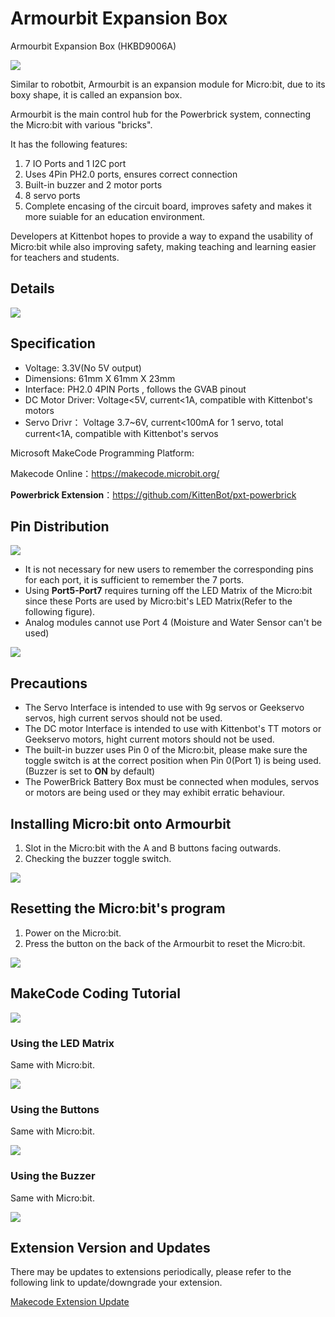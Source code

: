 # Armourbit Expansion Box

Armourbit Expansion Box (HKBD9006A)

![](./images/01_03.png)

Similar to robotbit, Armourbit is an expansion module for Micro:bit, due to its boxy shape, it is called an expansion box.

Armourbit is the main control hub for the Powerbrick system, connecting the Micro:bit with various "bricks".

It has the following features:

1. 7 IO Ports and 1 I2C port
2. Uses 4Pin PH2.0 ports, ensures correct connection
3. Built-in buzzer and 2 motor ports
4. 8 servo ports
5. Complete encasing of the circuit board, improves safety and makes it more suiable for an education environment.

Developers at Kittenbot hopes to provide a way to expand the usability of Micro:bit while also improving safety, making teaching and learning easier for teachers and students.

## Details

![](./images/03_01.png)

## Specification

- Voltage: 3.3V(No 5V output)
- Dimensions: 61mm X 61mm X 23mm
- Interface: PH2.0 4PIN Ports , follows the GVAB pinout
- DC Motor Driver: Voltage<5V, current<1A, compatible with Kittenbot's motors
- Servo Drivr： Voltage 3.7~6V, current<100mA for 1 servo, total current<1A, compatible with Kittenbot's servos

Microsoft MakeCode Programming Platform:

Makecode Online：https://makecode.microbit.org/

**Powerbrick Extension**：https://github.com/KittenBot/pxt-powerbrick


## Pin Distribution

![](./images/03_02.png)

- It is not necessary for new users to remember the corresponding pins for each port, it is sufficient to remember the 7 ports.
- Using **Port5-Port7** requires turning off the LED Matrix of the Micro:bit since these Ports are used by Micro:bit's LED Matrix(Refer to the following figure).
- Analog modules cannot use Port 4 (Moisture and Water Sensor can't be used)

![](./images/03_03.png)


## Precautions

- The Servo Interface is intended to use with 9g servos or Geekservo servos, high current servos should not be used.
- The DC motor Interface is intended to use with Kittenbot's TT motors or Geekservo motors, hight current motors should not be used.
- The built-in buzzer uses Pin 0 of the Micro:bit, please make sure the toggle switch is at the correct position when Pin 0(Port 1) is being used. (Buzzer is set to **ON** by default)
- The PowerBrick Battery Box must be connected when modules, servos or motors are being used or they may exhibit erratic behaviour.

## Installing Micro:bit onto Armourbit

1. Slot in the Micro:bit with the A and B buttons facing outwards.
2. Checking the buzzer toggle switch.

![](./images/IMG_2567.GIF)

## Resetting the Micro:bit's program

1. Power on the Micro:bit.
2. Press the button on the back of the Armourbit to reset the Micro:bit.

![](./images/IMG_2568.GIF)


## MakeCode Coding Tutorial

![](./images/mcbanner.png)

### Using the LED Matrix

Same with Micro:bit.

![](./images/03_04.png)

### Using the Buttons

Same with Micro:bit.

![](./images/03_08.png)

### **Using the Buzzer**

Same with Micro:bit.

![](./images/03_05.png)

## Extension Version and Updates

There may be updates to extensions periodically, please refer to the following link to update/downgrade your extension.

[Makecode Extension Update](../../../Makecode/makecode_extensionUpdate)